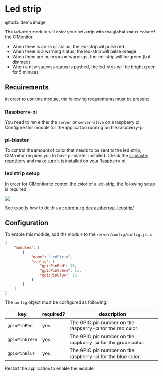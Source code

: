 # Led strip

@todo: demo image

The led-strip module will color your led-strip with the global status color of the CIMonitor.

- When there is an error status, the led-strip wil pulse red
- When there is a warning status, the led-strip will pulse orange
- When there are no errors or warnings, the led-strip will be green (but dimmed)
- When a new success status is pushed, the led-strip will be bright green for 5 minutes

## Requirements

In order to use this module, the following requirements must be present:

### Raspberry-pi

You need to run either the `server` or `server-slave` on a raspberry pi. Configure this module
for the application running on the raspberry-pi.

### pi-blaster

To control the amount of color that needs to be sent to the led-strip, CIMonitor requires
you to have pi-blaster installed. Check the
[pi-blaster repository](https://github.com/sarfata/pi-blaster) and make sure it is
installed on your Raspberry pi.

### led strip setup

In order for CIMonitor to control the color of a led-strip, the following setup is required:

![](https://dordnung.de/raspberrypi-ledstrip/img/rgb/small/finished_2.jpg?ver=1.0)

See exactly how to do this at:
[dordnung.de/raspberrypi-ledstrip/](https://dordnung.de/raspberrypi-ledstrip/)

## Configuration

To enable this module, add the module to the `server/config/config.json`:

```json
{
    "modules": [
        {
            "name": "LedStrip",
            "config": {
                "gpioPinRed": 10,
                "gpioPinGreen": 11,
                "gpioPinBlue": 12
            }
        }
    ]
}
```

The `config` object must be configured as following:

| key            | required? | description                                                  |
| -------------- | --------- | ------------------------------------------------------------ |
| `gpioPinRed`   | yes       | The GPIO pin number on the raspberry-pi for the red color.   |
| `gpioPinGreen` | yes       | The GPIO pin number on the raspberry-pi for the green color. |
| `gpioPinBlue`  | yes       | The GPIO pin number on the raspberry-pi for the blue color.  |

Restart the application to enable the module.
